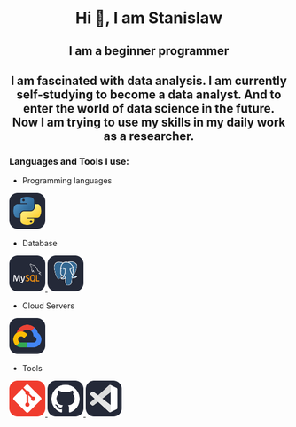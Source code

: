 <h1 align="center"> Hi 👋, I am Stanislaw </h1>


<h2 align="center"> I am a beginner programmer  <h2>
<p align="center"> I am fascinated with data analysis.  I am currently self-studying to become a data analyst. And to enter the world of data science in the future. Now I am trying to use my skills in my daily work as a researcher.  </p>


<h3 align="left">Languages and Tools I use:</h3>

- Programming languages
<p align="left">
  <a href="https://skillicons.dev">
    <img src="https://raw.githubusercontent.com/tandpfun/skill-icons/65dea6c4eaca7da319e552c09f4cf5a9a8dab2c8/icons/Python-Dark.svg" alt="icon" width="65" height="65" />
  </a>
</p>

- Database
<p align="left">
  <a href="https://skillicons.dev">
    <img src="https://raw.githubusercontent.com/tandpfun/skill-icons/65dea6c4eaca7da319e552c09f4cf5a9a8dab2c8/icons/MySQL-Dark.svg" alt="icon" width="65" height="65" />
    <img src="https://raw.githubusercontent.com/tandpfun/skill-icons/65dea6c4eaca7da319e552c09f4cf5a9a8dab2c8/icons/PostgreSQL-Dark.svg" alt="icon" width="65" height="65" />
  </a>
</p>

- Cloud Servers
<p align="left">
  <a href="https://skillicons.dev">
    <img src="https://raw.githubusercontent.com/tandpfun/skill-icons/65dea6c4eaca7da319e552c09f4cf5a9a8dab2c8/icons/GCP-Dark.svg" alt="icon" width="65" height="65" />
  </a>
</p>

- Tools

<p align="left">
  <a href="https://skillicons.dev">
    <img src="https://raw.githubusercontent.com/tandpfun/skill-icons/65dea6c4eaca7da319e552c09f4cf5a9a8dab2c8/icons/Git.svg" alt="icon" width="65" height="65" />
    <img src="https://raw.githubusercontent.com/tandpfun/skill-icons/65dea6c4eaca7da319e552c09f4cf5a9a8dab2c8/icons/Github-Dark.svg" alt="icon" width="65" height="65" />
    <img src="https://raw.githubusercontent.com/tandpfun/skill-icons/65dea6c4eaca7da319e552c09f4cf5a9a8dab2c8/icons/VSCode-Dark.svg" alt="icon" width="65" height="65" />
  </a>
</p>

